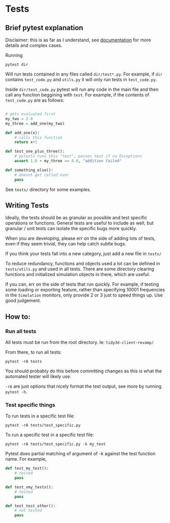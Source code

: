# Tests

## Brief pytest explanation

Disclaimer: this is as far as I understand, see [documentation](https://docs.pytest.org/en/6.2.x/) for more details and complex cases.

Running

```pytest dir```

Will run tests contained in any files called `dir/test*.py`.
For example, if `dir` contains `test_code.py` and `utils.py` it will only run tests in `test_code.py`.

Inside `dir/test_code.py` pytest will run any code in the main file and then call any function beggining with `test`. For example, if the contents of `test_code.py` are as follows:

```python

# gets evaluated first
my_two = 2.0
my_three = add_one(my_two)

def add_one(x):
    # calls this function
    return x+1

def test_one_plus_three():
    # pytests runs this "test", passes test if no Exceptions
    assert 1.0 + my_three == 4.0, "addition failed" 

def something_else():
    # doesnt get called ever
    pass

```

See `tests/` directory for some examples.

## Writing Tests

Ideally, the tests should be as granular as possible and test specific operations or functions.  General tests are useful to include as well, but granular / unit tests can isolate the specific bugs more quickly.

When you are developing, please err on the side of adding lots of tests, even if they seem trivial, they can help catch subtle bugs.

If you think your tests fall into a new category, just add a new file in `tests/`

To reduce redundancy, functions and objects used a lot can be defined in `tests/utils.py` and used in all tests.  There are some directory clearing functions and initialized simulation objects in there, which are useful.

If you can, err on the side of tests that run quickly.  For example, if testing some loading or exporting feature, rather than specifying 10001 frequencies in the `Simulation` monitors, only provide 2 or 3 just to speed things up.  Use good judgement.

## How to:

### Run all tests

All tests must be run from the root directory.
Ie: `tidy3d-client-revamp/`

From there, to run all tests:

```pytest -rA tests```

You should probably do this before committing changes as this is what the automated tester will likely use.

`-rA` are just options that nicely format the test output, see more by running `pytest -h`.

### Test specific things

To run tests in a specific test file:

```pytest -rA tests/test_specific.py```

To run a specific test in a specific test file:

```pytest -rA tests/test_specific.py -k my_test```

Pytest does partial matching of argument of -k against the test function name.  For example,

```python
def test_my_test():
    # tested
    pass

def test_xmy_testx():
    # tested
    pass

def test_test_other():
    # not tested
    pass
```

